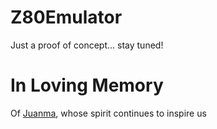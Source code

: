 # Z80Emulator
Just a proof of concept... stay tuned!

# In Loving Memory
Of [Juanma](https://github.com/jmgarridopaz), whose spirit continues to inspire us